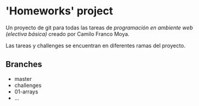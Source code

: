 # 'Homeworks' project

Un proyecto de git para todas las tareas de *programación en ambiente web (electiva básica)* creado por Camilo Franco Moya.

Las tareas y challenges se encuentran en diferentes ramas del proyecto.

## Branches

- master
- challenges
- 01-arrays
- ...
